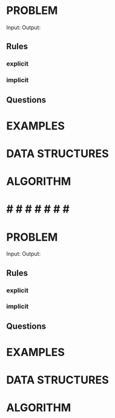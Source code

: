 # PROBLEM


  Input: 
  Output:

  ## Rules
  ### explicit
  
  ### implicit


  ## Questions


# EXAMPLES


# DATA STRUCTURES


# ALGORITHM






# # # # # # # # #

# PROBLEM


  Input: 
  Output:

  ## Rules
  ### explicit
  
  ### implicit


  ## Questions


# EXAMPLES


# DATA STRUCTURES


# ALGORITHM
